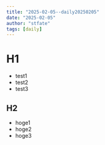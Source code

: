 ```yaml
---
title: "2025-02-05--daily20250205"
date: "2025-02-05"
author: "stfate"
tags: [daily]
---
```


# H1

- test1
- test2
- test3

## H2

* hoge1
* hoge2
* hoge3
